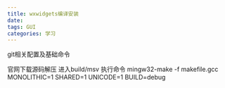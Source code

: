 ```yaml
---
title: wxwidgets编译安装
date: 
tags: GUI
categories: 学习
---
```

git相关配置及基础命令
<!-- more -->
官网下载源码解压 
进入build/msv
执行命令 
mingw32-make -f makefile.gcc MONOLITHIC=1 SHARED=1 UNICODE=1 BUILD=debug  
 
